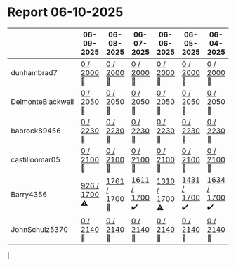 # Report 06-10-2025
| | 06-09-2025 | 06-08-2025 | 06-07-2025 | 06-06-2025 | 06-05-2025 | 06-04-2025 | 06-03-2025 |
| --- | --- | --- | --- | --- | --- | --- | --- |
| dunhambrad7 | [0 / 2000](https://www.myfitnesspal.com/food/diary/dunhambrad7?date=2025-06-09) :no_entry_sign: | [0 / 2000](https://www.myfitnesspal.com/food/diary/dunhambrad7?date=2025-06-08) :no_entry_sign: | [0 / 2000](https://www.myfitnesspal.com/food/diary/dunhambrad7?date=2025-06-07) :no_entry_sign: | [0 / 2000](https://www.myfitnesspal.com/food/diary/dunhambrad7?date=2025-06-06) :no_entry_sign: | [0 / 2000](https://www.myfitnesspal.com/food/diary/dunhambrad7?date=2025-06-05) :no_entry_sign: | [0 / 2000](https://www.myfitnesspal.com/food/diary/dunhambrad7?date=2025-06-04) :no_entry_sign: | [0 / 2000](https://www.myfitnesspal.com/food/diary/dunhambrad7?date=2025-06-03) :no_entry_sign: |
| DelmonteBlackwell | [0 / 2050](https://www.myfitnesspal.com/food/diary/DelmonteBlackwell?date=2025-06-09) :no_entry_sign: | [0 / 2050](https://www.myfitnesspal.com/food/diary/DelmonteBlackwell?date=2025-06-08) :no_entry_sign: | [0 / 2050](https://www.myfitnesspal.com/food/diary/DelmonteBlackwell?date=2025-06-07) :no_entry_sign: | [0 / 2050](https://www.myfitnesspal.com/food/diary/DelmonteBlackwell?date=2025-06-06) :no_entry_sign: | [0 / 2050](https://www.myfitnesspal.com/food/diary/DelmonteBlackwell?date=2025-06-05) :no_entry_sign: | [0 / 2050](https://www.myfitnesspal.com/food/diary/DelmonteBlackwell?date=2025-06-04) :no_entry_sign: | [0 / 2050](https://www.myfitnesspal.com/food/diary/DelmonteBlackwell?date=2025-06-03) :no_entry_sign: |
| babrock89456 | [0 / 2230](https://www.myfitnesspal.com/food/diary/babrock89456?date=2025-06-09) :no_entry_sign: | [0 / 2230](https://www.myfitnesspal.com/food/diary/babrock89456?date=2025-06-08) :no_entry_sign: | [0 / 2230](https://www.myfitnesspal.com/food/diary/babrock89456?date=2025-06-07) :no_entry_sign: | [0 / 2230](https://www.myfitnesspal.com/food/diary/babrock89456?date=2025-06-06) :no_entry_sign: | [0 / 2230](https://www.myfitnesspal.com/food/diary/babrock89456?date=2025-06-05) :no_entry_sign: | [0 / 2230](https://www.myfitnesspal.com/food/diary/babrock89456?date=2025-06-04) :no_entry_sign: | [0 / 2230](https://www.myfitnesspal.com/food/diary/babrock89456?date=2025-06-03) :no_entry_sign: |
| castilloomar05 | [0 / 2100](https://www.myfitnesspal.com/food/diary/castilloomar05?date=2025-06-09) :no_entry_sign: | [0 / 2100](https://www.myfitnesspal.com/food/diary/castilloomar05?date=2025-06-08) :no_entry_sign: | [0 / 2100](https://www.myfitnesspal.com/food/diary/castilloomar05?date=2025-06-07) :no_entry_sign: | [0 / 2100](https://www.myfitnesspal.com/food/diary/castilloomar05?date=2025-06-06) :no_entry_sign: | [0 / 2100](https://www.myfitnesspal.com/food/diary/castilloomar05?date=2025-06-05) :no_entry_sign: | [0 / 2100](https://www.myfitnesspal.com/food/diary/castilloomar05?date=2025-06-04) :no_entry_sign: | [0 / 2100](https://www.myfitnesspal.com/food/diary/castilloomar05?date=2025-06-03) :no_entry_sign: |
| Barry4356 | [926 / 1700](https://www.myfitnesspal.com/food/diary/Barry4356?date=2025-06-09) :warning: | [1761 / 1700](https://www.myfitnesspal.com/food/diary/Barry4356?date=2025-06-08) :no_entry_sign: | [1611 / 1700](https://www.myfitnesspal.com/food/diary/Barry4356?date=2025-06-07) :heavy_check_mark: | [1310 / 1700](https://www.myfitnesspal.com/food/diary/Barry4356?date=2025-06-06) :warning: | [1431 / 1700](https://www.myfitnesspal.com/food/diary/Barry4356?date=2025-06-05) :heavy_check_mark: | [1634 / 1700](https://www.myfitnesspal.com/food/diary/Barry4356?date=2025-06-04) :heavy_check_mark: | [1750 / 1700](https://www.myfitnesspal.com/food/diary/Barry4356?date=2025-06-03) :no_entry_sign: |
| JohnSchulz5370 | [0 / 2140](https://www.myfitnesspal.com/food/diary/JohnSchulz5370?date=2025-06-09) :no_entry_sign: | [0 / 2140](https://www.myfitnesspal.com/food/diary/JohnSchulz5370?date=2025-06-08) :no_entry_sign: | [0 / 2140](https://www.myfitnesspal.com/food/diary/JohnSchulz5370?date=2025-06-07) :no_entry_sign: | [0 / 2140](https://www.myfitnesspal.com/food/diary/JohnSchulz5370?date=2025-06-06) :no_entry_sign: | [0 / 2140](https://www.myfitnesspal.com/food/diary/JohnSchulz5370?date=2025-06-05) :no_entry_sign: | [0 / 2140](https://www.myfitnesspal.com/food/diary/JohnSchulz5370?date=2025-06-04) :no_entry_sign: | [0 / 2140](https://www.myfitnesspal.com/food/diary/JohnSchulz5370?date=2025-06-03) :no_entry_sign: |
|